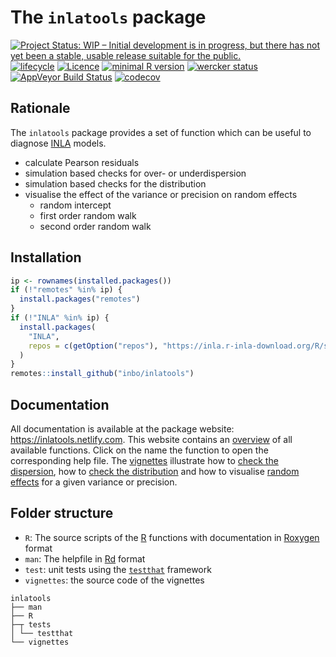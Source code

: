 # The `inlatools` package

[![Project Status: WIP – Initial development is in progress, but there has not yet been a stable, usable release suitable for the public.](https://www.repostatus.org/badges/latest/wip.svg)](https://www.repostatus.org/#wip)
[![lifecycle](https://img.shields.io/badge/lifecycle-experimental-orange.svg)](https://www.tidyverse.org/lifecycle/#experimental)
[![Licence](https://img.shields.io/badge/licence-GPL--3-blue.svg)](https://www.gnu.org/licenses/gpl-3.0.en.html)
[![minimal R version](https://img.shields.io/badge/R%3E%3D-3.4.0-6666ff.svg)](https://cran.r-project.org/)
[![wercker status](https://app.wercker.com/status/d0205ffb719d28fac3f8ebe492a0caef/s/master "wercker status")](https://app.wercker.com/project/byKey/d0205ffb719d28fac3f8ebe492a0caef)
[![AppVeyor Build Status](https://ci.appveyor.com/api/projects/status/github/inbo/inlatools?branch=master&svg=true)](https://ci.appveyor.com/project/inbo/inlatools)
[![codecov](https://codecov.io/gh/inbo/inlatools/branch/master/graph/badge.svg)](https://codecov.io/gh/inbo/inlatools)

## Rationale

The `inlatools` package provides a set of function which can be useful to diagnose [INLA](http://www.r-inla.org/) models.

- calculate Pearson residuals
- simulation based checks for over- or underdispersion
- simulation based checks for the distribution
- visualise the effect of the variance or precision on random effects
    - random intercept
    - first order random walk
    - second order random walk

## Installation

```r
ip <- rownames(installed.packages())
if (!"remotes" %in% ip) {
  install.packages("remotes")
}
if (!"INLA" %in% ip) {
  install.packages(
    "INLA", 
    repos = c(getOption("repos"), "https://inla.r-inla-download.org/R/stable")
  )
}
remotes::install_github("inbo/inlatools")
```

## Documentation

All documentation is available at the package website: https://inlatools.netlify.com. This website contains an [overview](https://inlatools.netlify.com/reference/index.html) of all available functions. Click on the name the function to open the corresponding help file. The [vignettes](https://inlatools.netlify.com/articles/index.html) illustrate how to [check the dispersion](https://inlatools.netlify.com/articles/dispersion.html), how to [check the distribution](https://inlatools.netlify.com/articles/distribution.html) and how to visualise [random effects](https://inlatools.netlify.com/articles/prior.html) for a given variance or precision.

## Folder structure

- `R`: The source scripts of the [R](https://cloud.r-project.org/) functions with documentation in [Roxygen](https://github.com/klutometis/roxygen) format
- `man`: The helpfile in [Rd](https://cloud.r-project.org/doc/manuals/r-release/R-exts.html#Rd-format) format
- `test`: unit tests using the [`testthat`](http://testthat.r-lib.org/) framework
- `vignettes`: the source code of the vignettes

```
inlatools
├── man
├── R
├─┬ tests
│ └── testthat
└── vignettes
```
